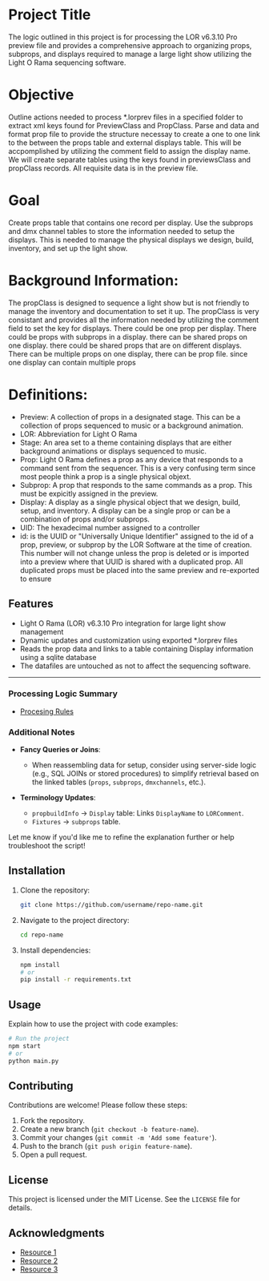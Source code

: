 # Project Title
The logic outlined in this project is for processing the LOR v6.3.10 Pro preview file and provides a comprehensive approach to organizing props, subprops, and displays required to manage a large light show utilizing the Light O Rama sequencing software. 

# Objective
Outline actions needed to process *.lorprev files in a specified folder to extract xml keys found for PreviewClass and PropClass. Parse and data and format prop file to provide the structure necessay to create a one to one link to the between the props table and external displays table. This will be accpomplished by utilizing the comment field to assign the display name. We will create separate tables using the keys found in previewsClass and propClass records. All requisite data is in the preview file. 

# Goal
Create props table that contains one record per display. Use the subprops and dmx channel tables to store the information needed to setup the displays. This is needed to manage the physical displays we design, build, inventory, and set up the light show. 

# Background Information:
The propClass is designed to sequence a light show but is not friendly to manage the inventory and documentation to set it up. The propClass is very consistant and provides all the information needed by utilizing the comment field to set the key for displays. There could be one prop per display. There could be props with subprops in a display. there can be shared props on one display. there could be shared props that are on different displays. There can be multiple props on one display, there can be  prop file. since one display can contain multiple props

# Definitions:
  - Preview: A collection of props in a designated stage. This can be a collection of props sequenced to music or a background animation.
  - LOR: Abbreviation for Light O Rama
  - Stage: An area set to a theme containing displays that are either background animations or displays sequenced to music.
  - Prop: Light O Rama defines a prop as any device that responds to a command sent from the sequencer. This is a very confusing term since most people think a prop is a single physical objext.
  - Subprop: A prop that responds to the same commands as a prop. This must be expicitly assigned in the preview.
  - Display: A display as a single physical object that we design, build, setup, and inventory. A display can be a single prop or can be a combination of props and/or subprops.
  - UID: The hexadecimal number assigned to a controller
  - id: is the  UUID or "Universally Unique Identifier" assigned to the id of a prop, preview, or subprop by the LOR Software at the time of creation. This number will not change unless the prop is deleted or is imported into a preview where that UUID is shared with a duplicated prop. All duplicated props must be placed into the same preview and re-exported to ensure 


## Features

- Light O Rama (LOR) v6.3.10 Pro integration for large light show management
- Dynamic updates and customization using exported *.lorprev files 
- Reads the prop data and links to a table containing Display information using a sqlite database
- The datafiles are untouched as not to affect the sequencing software.


---

### **Processing Logic Summary**
- [Procesing Rules](ProcessingRules.md)

### **Additional Notes**
- **Fancy Queries or Joins**:
  - When reassembling data for setup, consider using server-side logic (e.g., SQL JOINs or stored procedures) to simplify retrieval based on the linked tables (`props`, `subprops`, `dmxchannels`, etc.).

- **Terminology Updates**:
  - `propbuildInfo` → `Display` table: Links `DisplayName` to `LORComment`.
  - `Fixtures` → `subprops` table.

Let me know if you'd like me to refine the explanation further or help troubleshoot the script!

## Installation

1. Clone the repository:
   ```bash
   git clone https://github.com/username/repo-name.git
   ```

2. Navigate to the project directory:
   ```bash
   cd repo-name
   ```

3. Install dependencies:
   ```bash
   npm install
   # or
   pip install -r requirements.txt
   ```

## Usage

Explain how to use the project with code examples:

```bash
# Run the project
npm start
# or
python main.py
```

## Contributing

Contributions are welcome! Please follow these steps:

1. Fork the repository.
2. Create a new branch (`git checkout -b feature-name`).
3. Commit your changes (`git commit -m 'Add some feature'`).
4. Push to the branch (`git push origin feature-name`).
5. Open a pull request.

## License

This project is licensed under the MIT License. See the `LICENSE` file for details.

## Acknowledgments

- [Resource 1](https://example.com)
- [Resource 2](https://example.com)
- [Resource 3](https://example.com)
